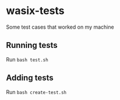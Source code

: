 # wasix-tests
Some test cases that worked on my machine

## Running tests

Run `bash test.sh`

## Adding tests

Run `bash create-test.sh`
